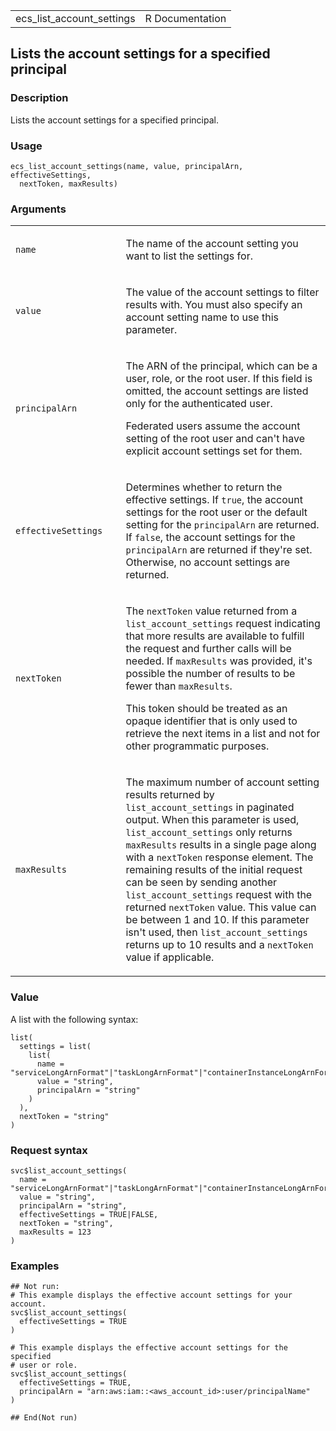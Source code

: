 <table style="width: 100%;">
<tbody>
<tr class="odd">
<td>ecs_list_account_settings</td>
<td style="text-align: right;">R Documentation</td>
</tr>
</tbody>
</table>

## Lists the account settings for a specified principal

### Description

Lists the account settings for a specified principal.

### Usage

    ecs_list_account_settings(name, value, principalArn, effectiveSettings,
      nextToken, maxResults)

### Arguments

<table>
<colgroup>
<col style="width: 35%" />
<col style="width: 65%" />
</colgroup>
<tbody>
<tr class="odd">
<td><code id="ecs_list_account_settings_:_name">name</code></td>
<td><p>The name of the account setting you want to list the settings
for.</p></td>
</tr>
<tr class="even">
<td><code id="ecs_list_account_settings_:_value">value</code></td>
<td><p>The value of the account settings to filter results with. You
must also specify an account setting name to use this
parameter.</p></td>
</tr>
<tr class="odd">
<td><code
id="ecs_list_account_settings_:_principalArn">principalArn</code></td>
<td><p>The ARN of the principal, which can be a user, role, or the root
user. If this field is omitted, the account settings are listed only for
the authenticated user.</p>
<p>Federated users assume the account setting of the root user and can't
have explicit account settings set for them.</p></td>
</tr>
<tr class="even">
<td><code
id="ecs_list_account_settings_:_effectiveSettings">effectiveSettings</code></td>
<td><p>Determines whether to return the effective settings. If
<code>true</code>, the account settings for the root user or the default
setting for the <code>principalArn</code> are returned. If
<code>false</code>, the account settings for the
<code>principalArn</code> are returned if they're set. Otherwise, no
account settings are returned.</p></td>
</tr>
<tr class="odd">
<td><code
id="ecs_list_account_settings_:_nextToken">nextToken</code></td>
<td><p>The <code>nextToken</code> value returned from a
<code>list_account_settings</code> request indicating that more results
are available to fulfill the request and further calls will be needed.
If <code>maxResults</code> was provided, it's possible the number of
results to be fewer than <code>maxResults</code>.</p>
<p>This token should be treated as an opaque identifier that is only
used to retrieve the next items in a list and not for other programmatic
purposes.</p></td>
</tr>
<tr class="even">
<td><code
id="ecs_list_account_settings_:_maxResults">maxResults</code></td>
<td><p>The maximum number of account setting results returned by
<code>list_account_settings</code> in paginated output. When this
parameter is used, <code>list_account_settings</code> only returns
<code>maxResults</code> results in a single page along with a
<code>nextToken</code> response element. The remaining results of the
initial request can be seen by sending another
<code>list_account_settings</code> request with the returned
<code>nextToken</code> value. This value can be between 1 and 10. If
this parameter isn't used, then <code>list_account_settings</code>
returns up to 10 results and a <code>nextToken</code> value if
applicable.</p></td>
</tr>
</tbody>
</table>

### Value

A list with the following syntax:

    list(
      settings = list(
        list(
          name = "serviceLongArnFormat"|"taskLongArnFormat"|"containerInstanceLongArnFormat"|"awsvpcTrunking"|"containerInsights"|"fargateFIPSMode"|"tagResourceAuthorization",
          value = "string",
          principalArn = "string"
        )
      ),
      nextToken = "string"
    )

### Request syntax

    svc$list_account_settings(
      name = "serviceLongArnFormat"|"taskLongArnFormat"|"containerInstanceLongArnFormat"|"awsvpcTrunking"|"containerInsights"|"fargateFIPSMode"|"tagResourceAuthorization",
      value = "string",
      principalArn = "string",
      effectiveSettings = TRUE|FALSE,
      nextToken = "string",
      maxResults = 123
    )

### Examples

    ## Not run: 
    # This example displays the effective account settings for your account.
    svc$list_account_settings(
      effectiveSettings = TRUE
    )

    # This example displays the effective account settings for the specified
    # user or role.
    svc$list_account_settings(
      effectiveSettings = TRUE,
      principalArn = "arn:aws:iam::<aws_account_id>:user/principalName"
    )

    ## End(Not run)
